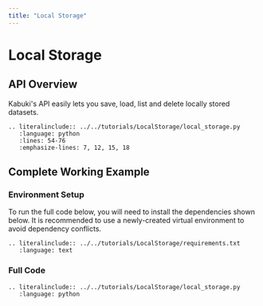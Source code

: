 ```yaml
---
title: "Local Storage"
---
```


# Local Storage
## API Overview

Kabuki's API easily lets you save, load, list and delete locally stored datasets.
```{eval-rst}
.. literalinclude:: ../../tutorials/LocalStorage/local_storage.py
   :language: python
   :lines: 54-76
   :emphasize-lines: 7, 12, 15, 18
```

## Complete Working Example
### Environment Setup
To run the full code below, you will need to install the dependencies shown below. It is recommended to use a newly-created virtual environment to avoid dependency conflicts.
```{eval-rst}
.. literalinclude:: ../../tutorials/LocalStorage/requirements.txt
   :language: text
```

### Full Code
```{eval-rst}
.. literalinclude:: ../../tutorials/LocalStorage/local_storage.py
   :language: python
```